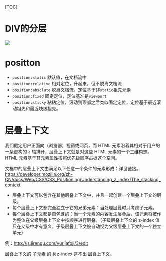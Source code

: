 [TOC]
# DIV的分层
![](https://cdn.jsdelivr.net/gh/Z-Marchess/ImgHosting/blog-img202203061709261.png)
# positton
* `position:static` 默认值，在文档流中
* `position:relative` 相对定位，升起来，但不脱离文档流
* `position:absolute` 脱离文档流，定位基于非`static`祖先元素
* `position:fixed` 固定定位，定位基准是`viewport`
* `position:sticky` 粘粘定位，滚动到顶部之后类似固定定位，定位基于最近滚动祖先和最近块级祖先。
# 层叠上下文
我们假定用户正面向（浏览器）视窗或网页，而 HTML 元素沿着其相对于用户的一条虚构的 z 轴排开，层叠上下文就是对这些 HTML 元素的一个三维构想。 HTML 元素基于其元素属性按照优先级顺序占据这个空间。


文档中的层叠上下文由满足以下任意一个条件的元素形成：详见链接。
https://developer.mozilla.org/zh-CN/docs/Web/CSS/CSS_Positioning/Understanding_z_index/The_stacking_context
* 层叠上下文可以包含在其他层叠上下文中，并且一起创建一个层叠上下文的层级。
* 每个层叠上下文都完全独立于它的兄弟元素：当处理层叠时只考虑子元素。
* 每个层叠上下文都是自包含的：当一个元素的内容发生层叠后，该元素将被作为整体在父级层叠上下文中按顺序进行层叠。（子级层叠上下文的 z-index 值只在父级中才有意义，子级层叠上下文被自动视为父级层叠上下文的一个独立单元）

例：http://js.jirengu.com/yurijafoji/3/edit

层叠上下文的 子元素 的 负z-index 逃不出 层叠上下文。